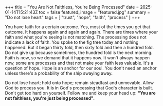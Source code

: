 +++
title = "You Are Not Faithless, You're Being Processed"
date = 2025-01-14T15:21:43Z
toc = false
featured_image = "featured.jpg"
summary = "Do not lose heart"
tags = [ "trust", "hope", "faith", "process" ]
+++

You have faith for a certain outcome. Yes, most of the times you get that 
outcome. It happens again and again and again. There are times where your faith
and what you're seeing is not matching. The processing does not indicate a lack
of faith. You spoke to the fig tree today and nothing happened. But it began 
thirty fold, then sixty fold and then a hundred fold. Do not give up because
sometimes, the hundred fold is the next morning. Faith is now, so we demand 
that it happens now. It won't always happen now, some are processes and that 
not make your faith less valuable. It's a question of hope. Hope is an anchor 
for our soul. You don't need an anchor unless there's a probability of the ship
swaying away. 

Do not lose heart; hold onto hope; remain steadfast and unmovable. Allow God to
process you. It is in God's processing that God's character is built. Don't get
too hard on yourself. Follow me and keep your head up: **"You are not faithless,
you're just being processed"**.
